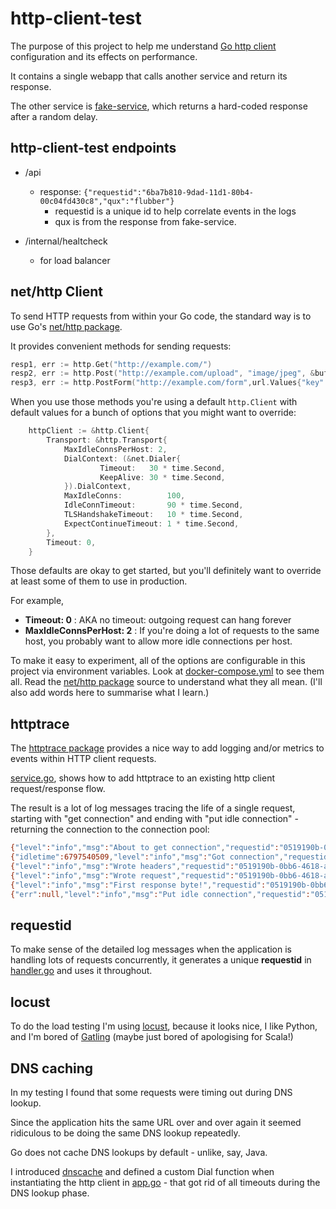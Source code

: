 # http-client-test

The purpose of this project to help me understand [Go http client](https://golang.org/pkg/net/http/) configuration and its effects on performance.

It contains a single webapp that calls another service and return its response.

The other service is [fake-service](https://github.com/johnmuth/fake-service), which returns a hard-coded response after a random delay.

## http-client-test endpoints

- /api
    - response: `{"requestid":"6ba7b810-9dad-11d1-80b4-00c04fd430c8","qux":"flubber"}`
        - requestid is a unique id to help correlate events in the logs
        - qux is from the response from fake-service. 
        
- /internal/healtcheck
    - for load balancer
    
## net/http Client

To send HTTP requests from within your Go code, the standard way is to use Go's [net/http package](https://golang.org/pkg/net/http/).

It provides convenient methods for sending requests:

```go
resp1, err := http.Get("http://example.com/")
resp2, err := http.Post("http://example.com/upload", "image/jpeg", &buf)
resp3, err := http.PostForm("http://example.com/form",url.Values{"key": {"Value"}, "id": {"123"}})
```

When you use those methods you're using a default `http.Client` with default values for a bunch of options that you might want to override:

```go
	httpClient := &http.Client{
		Transport: &http.Transport{
			MaxIdleConnsPerHost: 2,
			DialContext: (&net.Dialer{
        			Timeout:   30 * time.Second,
		        	KeepAlive: 30 * time.Second,
			}).DialContext,
			MaxIdleConns:          100,
			IdleConnTimeout:       90 * time.Second,
			TLSHandshakeTimeout:   10 * time.Second,
			ExpectContinueTimeout: 1 * time.Second,
		},
		Timeout: 0,
	}
```

Those defaults are okay to get started, but you'll definitely want to override at least some of them to use in production.

For example,

* **Timeout: 0** : AKA no timeout: outgoing request can hang forever
* **MaxIdleConnsPerHost: 2** : If you're doing a lot of requests to the same host, you probably want to allow more idle connections per host.

To make it easy to experiment, all of the options are configurable in this project via environment variables. Look at [docker-compose.yml](docker-compose.yml) to see them all. Read the [net/http package](https://golang.org/pkg/net/http/) source to understand what they all mean. (I'll also add words here to summarise what I learn.)

## httptrace

The [httptrace package](https://golang.org/pkg/net/http/httptrace) provides a nice way to add logging and/or metrics to events within HTTP client requests.

[service.go](service.go), shows how to add httptrace to an existing http client request/response flow.

The result is a lot of log messages tracing the life of a single request, starting with "get connection" and ending with "put idle connection" - returning the connection to the connection pool:

```bash
{"level":"info","msg":"About to get connection","requestid":"0519190b-0bb6-4618-a974-7492776b40d9","time":"2017-09-03T13:13:26.283405633Z"}
{"idletime":6797540509,"level":"info","msg":"Got connection","requestid":"0519190b-0bb6-4618-a974-7492776b40d9","reused":true,"time":"2017-09-03T13:13:26.283481947Z","wasidle":true}
{"level":"info","msg":"Wrote headers","requestid":"0519190b-0bb6-4618-a974-7492776b40d9","time":"2017-09-03T13:13:26.28354208Z"}
{"level":"info","msg":"Wrote request","requestid":"0519190b-0bb6-4618-a974-7492776b40d9","time":"2017-09-03T13:13:26.28358753Z"}
{"level":"info","msg":"First response byte!","requestid":"0519190b-0bb6-4618-a974-7492776b40d9","time":"2017-09-03T13:13:26.284466249Z"}
{"err":null,"level":"info","msg":"Put idle connection","requestid":"0519190b-0bb6-4618-a974-7492776b40d9","time":"2017-09-03T13:13:26.285229498Z"}
```

## requestid

To make sense of the detailed log messages when the application is handling lots of requests concurrently, it generates a unique **requestid** in [handler.go](handler.go) and uses it throughout.


## locust

To do the load testing I'm using [locust](http://locust.io), because it looks nice, I like Python, and I'm bored of [Gatling](http://gatling.io) (maybe just bored of apologising for Scala!)

## DNS caching

In my testing I found that some requests were timing out during DNS lookup.

Since the application hits the same URL over and over again it seemed ridiculous to be doing the same DNS lookup repeatedly.

Go does not cache DNS lookups by default - unlike, say, Java.

I introduced [dnscache](https://github.com/viki-org/dnscache) and defined a custom Dial function when instantiating the http client in [app.go](app.go) - that got rid of all timeouts during the DNS lookup phase.




